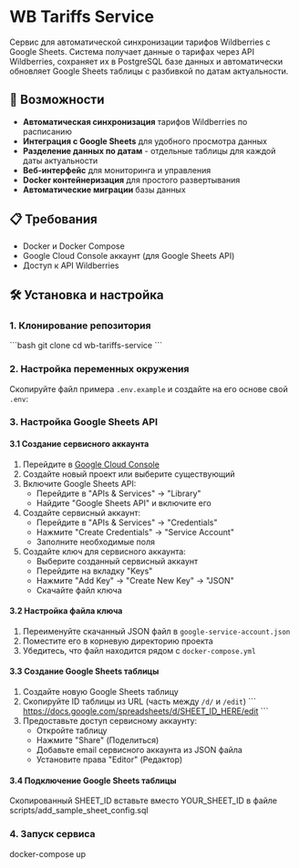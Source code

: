 # WB Tariffs Service

Сервис для автоматической синхронизации тарифов Wildberries с Google Sheets. Система получает данные о тарифах через API Wildberries, сохраняет их в PostgreSQL базе данных и автоматически обновляет Google Sheets таблицы с разбивкой по датам актуальности.

## 🚀 Возможности

- **Автоматическая синхронизация** тарифов Wildberries по расписанию
- **Интеграция с Google Sheets** для удобного просмотра данных
- **Разделение данных по датам** - отдельные таблицы для каждой даты актуальности
- **Веб-интерфейс** для мониторинга и управления
- **Docker контейнеризация** для простого развертывания
- **Автоматические миграции** базы данных

## 📋 Требования

- Docker и Docker Compose
- Google Cloud Console аккаунт (для Google Sheets API)
- Доступ к API Wildberries

## 🛠 Установка и настройка

### 1. Клонирование репозитория

\`\`\`bash
git clone <repository-url>
cd wb-tariffs-service
\`\`\`

### 2. Настройка переменных окружения

Скопируйте файл примера `.env.example` и создайте на его основе свой `.env`:

### 3. Настройка Google Sheets API

#### 3.1 Создание сервисного аккаунта

1. Перейдите в [Google Cloud Console](https://console.cloud.google.com/)
2. Создайте новый проект или выберите существующий
3. Включите Google Sheets API:
   - Перейдите в "APIs & Services" → "Library"
   - Найдите "Google Sheets API" и включите его
4. Создайте сервисный аккаунт:
   - Перейдите в "APIs & Services" → "Credentials"
   - Нажмите "Create Credentials" → "Service Account"
   - Заполните необходимые поля
5. Создайте ключ для сервисного аккаунта:
   - Выберите созданный сервисный аккаунт
   - Перейдите на вкладку "Keys"
   - Нажмите "Add Key" → "Create New Key" → "JSON"
   - Скачайте файл ключа

#### 3.2 Настройка файла ключа

1. Переименуйте скачанный JSON файл в `google-service-account.json`
2. Поместите его в корневую директорию проекта
3. Убедитесь, что файл находится рядом с `docker-compose.yml`

#### 3.3 Создание Google Sheets таблицы

1. Создайте новую Google Sheets таблицу
2. Скопируйте ID таблицы из URL (часть между `/d/` и `/edit`)
   \`\`\`
   https://docs.google.com/spreadsheets/d/SHEET_ID_HERE/edit
   \`\`\`
3. Предоставьте доступ сервисному аккаунту:
   - Откройте таблицу
   - Нажмите "Share" (Поделиться)
   - Добавьте email сервисного аккаунта из JSON файла
   - Установите права "Editor" (Редактор)

#### 3.4 Подключение Google Sheets таблицы

Скопированный SHEET_ID вставьте вместо YOUR_SHEET_ID в файле scripts/add_sample_sheet_config.sql

### 4. Запуск сервиса

docker-compose up
